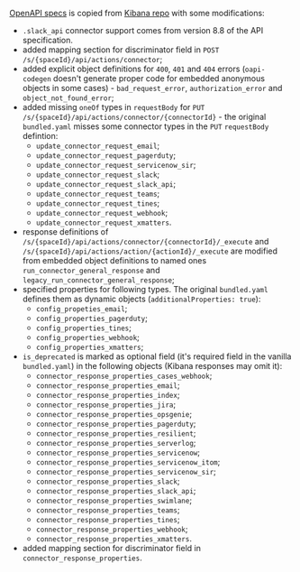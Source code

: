 [OpenAPI specs](./bundled.yaml) is copied from [Kibana repo](https://raw.githubusercontent.com/elastic/kibana/8.7/x-pack/plugins/actions/docs/openapi/bundled.yaml) with some modifications:

- `.slack_api` connector support comes from version 8.8 of the API specification.
- added mapping section for discriminator field in `POST` `/s/{spaceId}/api/actions/connector`;
- added explicit object definitions for `400`, `401` and `404` errors (`oapi-codegen` doesn't generate proper code for embedded anonymous objects in some cases) - `bad_request_error`, `authorization_error` and `object_not_found_error`;
- added missing `oneOf` types in `requestBody` for `PUT` `/s/{spaceId}/api/actions/connector/{connectorId}` - the original `bundled.yaml` misses some connector types in the `PUT` `requestBody` defintion:
  - `update_connector_request_email`;
  - `update_connector_request_pagerduty`;
  - `update_connector_request_servicenow_sir`;
  - `update_connector_request_slack`;
  - `update_connector_request_slack_api`;
  - `update_connector_request_teams`;
  - `update_connector_request_tines`;
  - `update_connector_request_webhook`;
  - `update_connector_request_xmatters`.
- response definitions of `/s/{spaceId}/api/actions/connector/{connectorId}/_execute` and `/s/{spaceId}/api/actions/action/{actionId}/_execute` are modified from embedded object definitions to named ones `run_connector_general_response` and `legacy_run_connector_general_response`;
- specified properties for following types. The original `bundled.yaml` defines them as dynamic objects (`additionalProperties: true`):
  - `config_propeties_email`;
  - `config_properties_pagerduty`;
  - `config_properties_tines`;
  - `config_properties_webhook`;
  - `config_properties_xmatters`;
- `is_deprecated` is marked as optional field (it's required field in the vanilla `bundled.yaml`) in the following objects (Kibana responses may omit it):
  - `connector_response_properties_cases_webhook`; 
  - `connector_response_properties_email`;
  - `connector_response_properties_index`;
  - `connector_response_properties_jira`;
  - `connector_response_properties_opsgenie`;
  - `connector_response_properties_pagerduty`;
  - `connector_response_properties_resilient`;
  - `connector_response_properties_serverlog`;
  - `connector_response_properties_servicenow`;
  - `connector_response_properties_servicenow_itom`;
  - `connector_response_properties_servicenow_sir`;
  - `connector_response_properties_slack`;
  - `connector_response_properties_slack_api`;
  - `connector_response_properties_swimlane`;
  - `connector_response_properties_teams`;
  - `connector_response_properties_tines`;
  - `connector_response_properties_webhook`;
  - `connector_response_properties_xmatters`.
- added mapping section for discriminator field in `connector_response_properties`.
